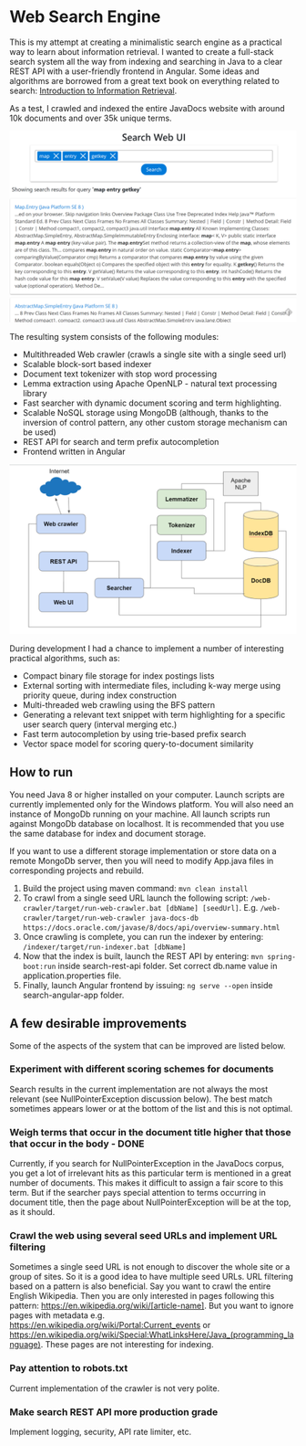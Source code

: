 # Web Search Engine
This is my attempt at creating a minimalistic search engine as a practical way to learn about information retrieval. I wanted to create a full-stack search system all the way from indexing and searching in Java to a clear REST API with a user-friendly frontend in Angular. Some ideas and algorithms are borrowed from a great text book on everything related to search: [Introduction to Information Retrieval](https://nlp.stanford.edu/IR-book/information-retrieval-book.html).

As a test, I crawled and indexed the entire JavaDocs website with around 10k documents and over 35k unique terms.

![](WebUi.png)

The resulting system consists of the following modules:

+ Multithreaded Web crawler (crawls a single site with a single seed url)
+ Scalable block-sort based indexer
+ Document text tokenizer with stop word processing
+ Lemma extraction using Apache OpenNLP - natural text processing library
+ Fast searcher with dynamic document scoring and term highlighting. 
+ Scalable NoSQL storage using MongoDB (although, thanks to the inversion of control pattern, any other custom storage mechanism can be used)
+ REST API for search and term prefix autocompletion
+ Frontend written in Angular

![](SearchArch.png)

During development I had a chance to implement a number of interesting practical algorithms, such as:

+ Compact binary file storage for index postings lists
+ External sorting with intermediate files, including k-way merge using priority queue, during index construction
+ Multi-threaded web crawling using the BFS pattern
+ Generating a relevant text snippet with term highlighting for a specific user search query (interval merging etc.)
+ Fast term autocompletion by using trie-based prefix search
+ Vector space model for scoring query-to-document similarity

## How to run

You need Java 8 or higher installed on your computer. Launch scripts are currently implemented only for the Windows platform.
You will also need an instance of MongoDb running on your machine. All launch scripts run against MongoDb database on localhost.
It is recommended that you use the same database for index and document storage.

If you want to use a different storage implementation or store data on a remote MongoDb server, then you will need to modify App.java files in corresponding projects and rebuild.

1. Build the project using maven command: `mvn clean install`
2. To crawl from a single seed URL launch the following script: `/web-crawler/target/run-web-crawler.bat [dbName] [seedUrl]`. E.g. `/web-crawler/target/run-web-crawler java-docs-db https://docs.oracle.com/javase/8/docs/api/overview-summary.html`
3. Once crawling is complete, you can run the indexer by entering: `/indexer/target/run-indexer.bat [dbName]`
4. Now that the index is built, launch the REST API by entering: `mvn spring-boot:run` inside search-rest-api folder. Set correct db.name value in application.properties file.
5. Finally, launch Angular frontend by issuing: `ng serve --open` inside search-angular-app folder.

## A few desirable improvements
Some of the aspects of the system that can be improved are listed below.
### Experiment with different scoring schemes for documents
Search results in the current implementation are not always the most relevant (see NullPointerException discussion below). The best match sometimes appears lower or at the bottom of the list and this is not optimal. 
### Weigh terms that occur in the document title higher that those that occur in the body - DONE
Currently, if you search for NullPointerException in the JavaDocs corpus, you get a lot of irrelevant hits as this particular term is mentioned in a great number of documents. This makes it difficult to assign a fair score to this term. But if the searcher pays special attention to terms occurring in document title, then the page about NullPointerException will be at the top, as it should.
### Crawl the web using several seed URLs and implement URL filtering
Sometimes a single seed URL is not enough to discover the whole site or a group of sites. So it is a good idea to have multiple seed URLs. 
URL filtering based on a pattern is also beneficial. Say you want to crawl the entire English Wikipedia. Then you are only interested in pages following this pattern: https://en.wikipedia.org/wiki/[article-name]. But you want to ignore pages with metadata e.g. https://en.wikipedia.org/wiki/Portal:Current_events or https://en.wikipedia.org/wiki/Special:WhatLinksHere/Java_(programming_language). These pages are not interesting for indexing.
### Pay attention to robots.txt
Current implementation of the crawler is not very polite.
### Make search REST API more production grade
Implement logging, security, API rate limiter, etc.
